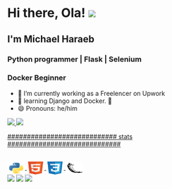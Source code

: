 # Hi there, Ola! <img src="https://raw.githubusercontent.com/MartinHeinz/MartinHeinz/master/wave.gif" width="30px">

## I'm Michael Haraeb
### Python programmer | Flask | Selenium
### Docker Beginner


- 🔭 I’m currently working as a Freelencer on Upwork
- 🌱 learning Django and Docker. 🤖 
-  😄 Pronouns: he/him

<div>
  <a href="https://github.com/PetosPy">
  <img height="180em" src="https://github-readme-stats.vercel.app/api?username=PetosPy&show_icons=true&theme=blue-green&include_all_commits=true&count_private=true"/>
  <img height="180em" src="https://github-readme-stats.vercel.app/api/top-langs/?username=PetosPy&layout=compact&langs_count=7&theme=tokyonight"/>
</div>

 ############################  stats #############################
  
  <div style="display: inline_block"><br>
  <img align="center" alt="Rafa-Python" height="30" width="40" src="https://raw.githubusercontent.com/devicons/devicon/master/icons/python/python-original.svg">
  <img align="center" alt="Rafa-HTML" height="30" width="40" src="https://raw.githubusercontent.com/devicons/devicon/master/icons/html5/html5-original.svg">
  <img align="center" alt="Rafa-CSS" height="30" width="40" src="https://raw.githubusercontent.com/devicons/devicon/master/icons/css3/css3-original.svg">
  <img align="center" alt="Rafa-Python" height="30" width="40" src="https://raw.githubusercontent.com/devicons/devicon/master/icons/flask/flask-original.svg">
</div>
  
<div> 
  <a href="https://instagram.com/petos_na" target="_blank"><img src="https://img.shields.io/badge/-Instagram-%23E4405F?style=for-the-badge&logo=instagram&logoColor=white"        target="_blank"></a>
   <a href = "mailto:haraebm@gmail.com"><img src="https://img.shields.io/badge/-Gmail-%23333?style=for-the-badge&logo=gmail&logoColor=white" target="_blank"></a>
  <a href="https://www.linkedin.com/in/michael-haraeb-3a500184/" target="_blank"><img src="https://img.shields.io/badge/-LinkedIn-%230077B5?style=for-the-badge&logo=linkedin&logoColor=white" target="_blank"></a> 

 
</div>
